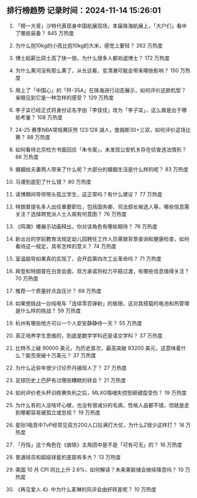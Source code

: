 
## 排行榜趋势 记录时间：2024-11-14 15:26:01
  
  1. 「榜一大哥」沙特代表现身中国航展现场，本届珠海航展上，「大户们」看中了哪些装备？ 845 万热度
    
  2. 为什么抱10kg的小孩比抱10kg的大米，感觉上要轻？ 262 万热度
    
  3. 博士起薪比硕士高了快一倍，为什么很多人都劝退博士？ 172 万热度
    
  4. 为什么黄河没有那么黄了，从长远看，变清澈可能会带来哪些影响？ 150 万热度
    
  5. 用上了「中国心」的「歼-35A」在珠海进行动态展示，如何评价这款机型？亲眼见到它是一种怎样的感受？ 129 万热度
    
  6. 李子柒已经正式将身份证名字由「李佳佳」改为「李子柒」，这么做是出于哪些考量？ 108 万热度
    
  7. 24-25 赛季NBA常规赛灰熊 123:128 湖人，詹姆斯30+三双，如何评价这场比赛？ 88 万热度
    
  8. 如何看待北京检方书面回应「朱令案」，未发现公安机关存在侦查违法情形？ 86 万热度
    
  9. 婚姻给夫妻两人带来了什么呢？大部分的婚姻生活是什么样的呢？ 83 万热度
    
  10. 马谡到底犯了什么错？ 80 万热度
    
  11. 读博期间导师带头孤立学生，这正常吗？有什么建议？ 77 万热度
    
  12. 特朗普提名多人出任重要职位，包括国务卿、司法部长候选人等，哪些信息需关注？选择跨党派人士入阁有何意图？ 76 万热度
    
  13. 《鸣潮》椿展示动画释出，你对该角色有哪些期待？ 76 万热度
    
  14. 新出台的学前教育法规定幼儿园聘任工作人员需做背景查询和健康检查，如何看待这一规定，具有怎样的意义？ 74 万热度
    
  15. 室温超导如果真的实现了，会开启第四次工业革命吗？ 71 万热度
    
  16. 拜登和特朗普在白宫会面，双方承诺将权力平稳过渡，有哪些信息值得关注？ 70 万热度
    
  17. 推荐一个质量好点血压计？ 68 万热度
    
  18. 如果想挑战一台纯电车「连续零百弹射」的极限，这对其搭载的电池和热管理是什么样的挑战？ 59 万热度
    
  19. 杭州有哪些地方可以一个人安安静静待一天？ 55 万热度
    
  20. 真正培养学生思维的，到底是数学学科还是语文学科？ 37 万热度
    
  21. 比特币上破 90000 美元，为历史首次，最高突破 93200 美元，这意味着什么？能否突破十万美元？ 37 万热度
    
  22. 为什么近些年很少讨论乔丹接班人了？ 27 万热度
    
  23. 足球历史上巴萨有过哪些糟糕的转会？ 21 万热度
    
  24. 如何评价老头杯训练赛失利之后，MLXG情绪失控怒砸键盘受伤？ 19 万热度
    
  25. 为什么有的人没啥坏心眼，也没有很减分的毛病，性格人品都不错，但就是走到哪都容易被孤立或忽视？ 19 万热度
    
  26. 星际1电竞中TvP经常见双方200人口拉满打大仗，为什么Z很少这样打？ 16 万热度
    
  27. 「丹恒」这个角色在《崩铁》主角团中是不是「可有可无」的？ 16 万热度
    
  28. 普通球员和超级球星的差距有多大？ 13 万热度
    
  29. 美国 10 月 CPI 同比上升 2.6%，如何解读？未来美联储会继续降息吗？ 10 万热度
    
  30. 《再见爱人 4》中为什么麦琳的风评会由好转差呢？ 10 万热度
    